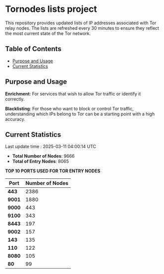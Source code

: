 # Tornodes lists project

This repository provides updated lists of IP addresses associated with Tor relay nodes. The lists are refreshed every 30 minutes to ensure they reflect the most current state of the Tor network.

## Table of Contents

- [Purpose and Usage](#purpose-and-usage)
- [Current Statistics](#current-statistics)


## Purpose and Usage

**Enrichment**: For services that wish to allow Tor traffic or identify it correctly.

**Blacklisting**: For those who want to block or control Tor traffic, understanding which IPs belong to Tor can be a starting point with a high accuracy.

## Current Statistics

Last update time : 2025-03-11 04:00:14 UTC

- **Total Number of Nodes**: 9666
- **Total of Entry Nodes**: 8065

**TOP 10 PORTS USED FOR TOR ENTRY NODES**

| **Port** | **Number of Nodes** |
|------|-----------------|
| **443**   | 2386  |
| **9001**   | 1880  |
| **9000**   | 443  |
| **9100**   | 343  |
| **8443**   | 197  |
| **9002**   | 157  |
| **143**   | 135  |
| **110**   | 122  |
| **8080**   | 105  |
| **80**   | 99  |

